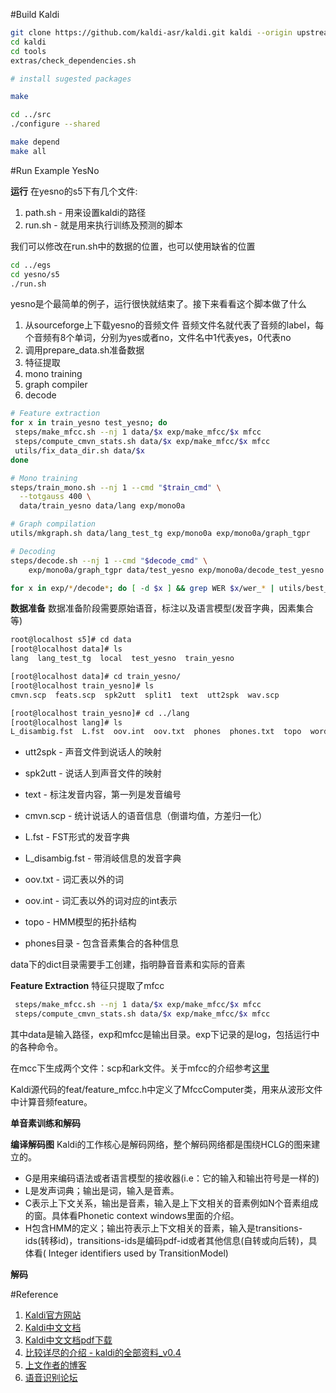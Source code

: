 
#Build Kaldi

```sh
git clone https://github.com/kaldi-asr/kaldi.git kaldi --origin upstream
cd kaldi
cd tools
extras/check_dependencies.sh

# install sugested packages

make

cd ../src
./configure --shared

make depend
make all
```
#Run Example YesNo

**运行**
在yesno的s5下有几个文件:
1. path.sh - 用来设置kaldi的路径
2. run.sh - 就是用来执行训练及预测的脚本

我们可以修改在run.sh中的数据的位置，也可以使用缺省的位置

```sh
cd ../egs
cd yesno/s5
./run.sh
```
yesno是个最简单的例子，运行很快就结束了。接下来看看这个脚本做了什么
1. 从sourceforge上下载yesno的音频文件
音频文件名就代表了音频的label，每个音频有8个单词，分别为yes或者no，文件名中1代表yes，0代表no
2. 调用prepare_data.sh准备数据
3. 特征提取
4. mono training
5. graph compiler
6. decode
```sh
# Feature extraction
for x in train_yesno test_yesno; do
 steps/make_mfcc.sh --nj 1 data/$x exp/make_mfcc/$x mfcc
 steps/compute_cmvn_stats.sh data/$x exp/make_mfcc/$x mfcc
 utils/fix_data_dir.sh data/$x
done

# Mono training
steps/train_mono.sh --nj 1 --cmd "$train_cmd" \
  --totgauss 400 \
  data/train_yesno data/lang exp/mono0a

# Graph compilation
utils/mkgraph.sh data/lang_test_tg exp/mono0a exp/mono0a/graph_tgpr

# Decoding
steps/decode.sh --nj 1 --cmd "$decode_cmd" \
    exp/mono0a/graph_tgpr data/test_yesno exp/mono0a/decode_test_yesno

for x in exp/*/decode*; do [ -d $x ] && grep WER $x/wer_* | utils/best_wer.sh; done
```


**数据准备**
数据准备阶段需要原始语音，标注以及语言模型(发音字典，因素集合等)

```sh
root@localhost s5]# cd data
[root@localhost data]# ls
lang  lang_test_tg  local  test_yesno  train_yesno

[root@localhost data]# cd train_yesno/
[root@localhost train_yesno]# ls
cmvn.scp  feats.scp  spk2utt  split1  text  utt2spk  wav.scp

[root@localhost train_yesno]# cd ../lang
[root@localhost lang]# ls
L_disambig.fst  L.fst  oov.int  oov.txt  phones  phones.txt  topo  words.txt
```
* utt2spk - 声音文件到说话人的映射
* spk2utt - 说话人到声音文件的映射
* text - 标注发音内容，第一列是发音编号
* cmvn.scp - 统计说话人的语音信息（倒谱均值，方差归一化）

* L.fst - FST形式的发音字典
* L_disambig.fst - 带消岐信息的发音字典
* oov.txt - 词汇表以外的词
* oov.int - 词汇表以外的词对应的int表示
* topo - HMM模型的拓扑结构
* phones目录 - 包含音素集合的各种信息

data下的dict目录需要手工创建，指明静音音素和实际的音素


**Feature Extraction**
特征只提取了mfcc
```sh
 steps/make_mfcc.sh --nj 1 data/$x exp/make_mfcc/$x mfcc
 steps/compute_cmvn_stats.sh data/$x exp/make_mfcc/$x mfcc
```
其中data是输入路径，exp和mfcc是输出目录。exp下记录的是log，包括运行中的各种命令。

在mcc下生成两个文件：scp和ark文件。关于mfcc的介绍参考<a href="http://blog.csdn.net/hlx371240/article/details/45009415">这里</a>

Kaldi源代码的feat/feature_mfcc.h中定义了MfccComputer类，用来从波形文件中计算音频feature。


**单音素训练和解码**

**编译解码图**
Kaldi的工作核心是解码网络，整个解码网络都是围绕HCLG的图来建立的。

* G是用来编码语法或者语言模型的接收器(i.e：它的输入和输出符号是一样的)
* L是发声词典；输出是词，输入是音素。
* C表示上下文关系，输出是音素，输入是上下文相关的音素例如N个音素组成的窗。具体看Phonetic context windows里面的介绍。
* H包含HMM的定义；输出符表示上下文相关的音素，输入是transitions-ids(转移id)，transitions-ids是编码pdf-id或者其他信息(自转或向后转)，具体看( Integer identifiers used by TransitionModel)

**解码**

#Reference

1. <a href="http://kaldi-asr.org/doc/">Kaldi官方网站</a>
2. <a href="https://shiweipku.gitbooks.io/chinese-doc-of-kaldi/content/acoustic_model.html">Kaldi中文文档</a>
3. <a href="https://www.gitbook.com/book/shiweipku/chinese-doc-of-kaldi/details">Kaldi中文文档pdf下载</a>
4. <a href="http://wenku.baidu.com/link?url=8jTZ88oD_2OBpgUzeEmv9iaU5WKTW0WDdU7kKMQdjOFhHaF1UG54xtCUmXzPuQ1sG488qCEXkwwgSMLoHUGQ65hx9_GW2ustrZS4ohh4O2K">比较详尽的介绍 - kaldi的全部资料_v0.4</a>
5. <a href="http://blog.csdn.net/wbgxx333">上文作者的博客</a>
6. <a href="http://threedweb.cn/forum-76-1.html">语音识别论坛</a>
